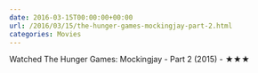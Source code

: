 ```yaml
---
date: 2016-03-15T00:00:00+00:00
url: /2016/03/15/the-hunger-games-mockingjay-part-2.html
categories: Movies
---
```

Watched The Hunger Games: Mockingjay - Part 2 (2015) - ★★★




